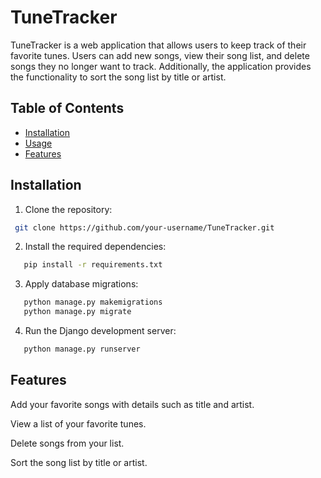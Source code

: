 # TuneTracker

TuneTracker is a web application that allows users to keep track of their favorite tunes. Users can add new songs, view their song list, and delete songs they no longer want to track. Additionally, the application provides the functionality to sort the song list by title or artist.


## Table of Contents
- [Installation](#installation)
- [Usage](#usage)
- [Features](#features)

## Installation

1. Clone the repository:

  ```bash
   git clone https://github.com/your-username/TuneTracker.git
```

2. Install the required dependencies:
   
```bash
   pip install -r requirements.txt
```
3. Apply database migrations:

```bash
   python manage.py makemigrations
   python manage.py migrate
```
4. Run the Django development server:
   
```bash
   python manage.py runserver
```
## Features

Add your favorite songs with details such as title and artist.

View a list of your favorite tunes.

Delete songs from your list.

Sort the song list by title or artist.



   


